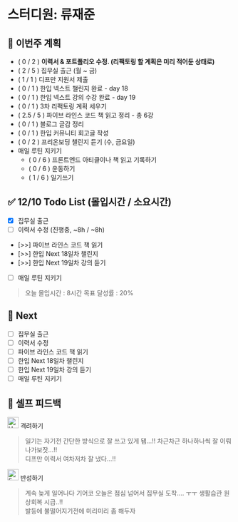 # 스터디원: 류재준

## 🚀 이번주 계획
- ( 0 / 2 ) **이력서 & 포트폴리오 수정. (리팩토링 할 계획은 미리 적어둔 상태로)**
- ( 2 / 5 ) 집무실 출근 (월 ~ 금)
- ( 1 / 1 ) 디프만 지원서 제출
- ( 0 / 1 ) 한입 넥스트 챌린지 완료 - day 18
- ( 0 / 1 ) 한입 넥스트 강의 수강 완료 - day 19
- ( 0 / 1 ) 3차 리팩토링 계획 세우기
- ( 2.5 / 5 ) 파이브 라인스 코드 책 읽고 정리 - 총 6강
- ( 0 / 1 ) 블로그 글감 정리
- ( 0 / 1 ) 한입 커뮤니티 회고글 작성
- ( 0 / 2 ) 프리온보딩 챌린지 듣기 (수, 금요일)
- 매일 루틴 지키기
  - ( 0 / 6 ) 프론트엔드 아티클이나 책 읽고 기록하기
  - ( 0 / 6 ) 운동하기
  - ( 1 / 6 ) 일기쓰기

## ✅ 12/10 Todo List (몰입시간 / 소요시간)
- [x] 집무실 출근
- [ ] 이력서 수정 (진행중, ~8h / ~8h)
- [>>] 파이브 라인스 코드 책 읽기
- [>>] 한입 Next 18일차 챌린지
- [>>] 한입 Next 19일차 강의 듣기
- [ ] 매일 루틴 지키기

> 오늘 몰입시간 : 8시간
> 목표 달성률 : 20%

## 🌱 Next
- [ ] 집무실 출근
- [ ] 이력서 수정
- [ ] 파이브 라인스 코드 책 읽기
- [ ] 한입 Next 18일차 챌린지
- [ ] 한입 Next 19일차 강의 듣기
- [ ] 매일 루틴 지키기

## 🎉 셀프 피드백

<img src="https://raw.githubusercontent.com/Tarikul-Islam-Anik/Animated-Fluent-Emojis/master/Emojis/Smilies/Hugging%20Face.png" alt="Hugging Face" width="25" height="25"> 격려하기</img>
> 일기는 자기전 간단한 방식으로 잘 쓰고 있게 됌...!! 차근차근 하나하나씩 잘 이뤄나가보잣...!! <br/>
> 디프만 이력서 여차저차 잘 냈다...!!

<img src="https://raw.githubusercontent.com/Tarikul-Islam-Anik/Animated-Fluent-Emojis/master/Emojis/Smilies/Face%20with%20Monocle.png" alt="Face with Monocle" width="25" height="25"> 반성하기</img>
> 계속 늦게 일어나다 기어코 오늘은 점심 넘어서 집무실 도착.... ㅜㅜ 생활습관 원상회복 시급..!! <br/>
> 발등에 불떨어지기전에 미리미리 좀 해두자

